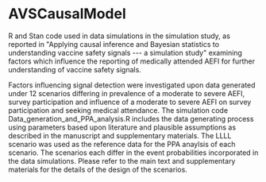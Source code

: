# AVSCausalModel
R and Stan code used in data simulations in the simulation study, as reported in "Applying causal inference and Bayesian statistics to understanding vaccine safety signals --- a simulation study" examining factors which influence the reporting of medically attended AEFI for further understanding of vaccine safety signals.

Factors influencing signal detection were investigated upon data generated under 12 scenarios differing in prevalence of a moderate to severe AEFI, survey participation and influence of a moderate to severe AEFI on survey participation and seeking medical attendance. The simulation code Data_generation_and_PPA_analysis.R includes the data generating process using parameters based upon literature and plausible assumptions as described in the manuscript and supplementary materials. The LLLL scenario was used as the reference data for the PPA anaylsis of each scenario. The scenarios each differ in the event probabilities incorporated in the data simulations. Please refer to the main text and supplementary materials for the details of the design of the scenarios.

